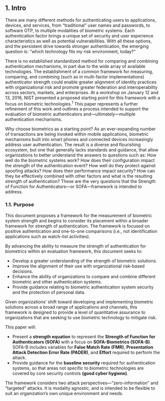 ## 1. Intro

There are many different methods for authenticating users to applications, devices, and services, from “traditional” user names and passwords, to software OTP, to multiple modalities of biometric systems. Each authentication factor brings a unique set of security and user experience characteristics as well as potential vulnerabilities. With all these options, and the persistent drive towards stronger authentication, the emerging question is: “which technology fits my risk environment, today?” 

There is no established standardized method for comparing and combining authentication mechanisms, in part due to the wide array of available technologies. The establishment of a common framework for measuring, comparing, and combining (such as in multi-factor implementations) authenticator strength could enable greater alignment of identity practices with organizational risk and promote greater federation and interoperability across sectors, markets, and enterprises. At a workshop on January 12 and 13, 2016, NIST presented a proposed starting point for this framework with a focus on biometric technologies.<sup>1</sup>  This paper represents a further refinement of this work and outlines a process intended to support the evaluation of biometric authenticators and—ultimately—multiple authentication mechanisms. 

Why choose biometrics as a starting point? As an ever-expanding number of transactions are being invoked within mobile applications, biometric mechanisms built into smart phones and connected devices increasingly address user authentication. The result is a diverse and flourishing ecosystem, but one that generally lacks standards and guidance, that allow organizations to better understand the answers to questions such as: How well do the biometric systems work? How does their configuration impact the strength of the authentication event? How well do they protect against spoofing attacks? How does their performance impact security? How can they be effectively combined with other factors and what is the resulting strength of authentication? These are the very questions that the Strength of Function for Authenticators—or SOFA—framework is intended to address. 
 


### 1.1.	Purpose
This document proposes a framework for the measurement of biometric system strength and begins to consider its placement within a broader framework for strength of authentication. The framework is focused on positive authentication and one-to-one comparisons (i.e., not identification applications such as watch-list activities).

By advancing the ability to measure the strength of authentication for biometrics within an evaluation framework, this document seeks to:
-	Develop a greater understanding of the strength of biometric solutions.
-	Improve the alignment of their use with organizational risk-based decisions.
-	Enhance the ability of organizations to compare and combine different biometric and other authentication systems.
-	Provide guidance relating to biometric authentication system security and the protection of personal data.

Given organizations’ shift toward developing and implementing biometric solutions across a broad range of applications and channels, this framework is designed to provide a level of quantitative assurance to organizations that are seeking to use biometric technology to mitigate risk.

This paper will:
-	Present a **strength equation** to represent the **Strength of Function for Authenticators (SOFA)** with a focus on **SOFA-Biometrics (SOFA-B)**. SOFA-B includes variables for **False Match Rate (FMR)**, **Presentation Attack Detection Error Rate (PADER)**, and **Effort** required to perform the attack.
-	Provide guidance for the **baseline security** required for authentication systems, so that areas not specific to biometric technologies are covered by core security controls **(good cyber hygiene)**.

The framework considers two attack perspectives—“zero-information” and “targeted” attacks. It is modality agnostic, and is intended to be flexible to suit an organization’s own unique environment and needs. 
